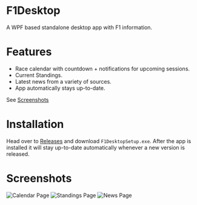 # F1Desktop
A WPF based standalone desktop app with F1 information.

# Features
- Race calendar with countdown + notifications for upcoming sessions.
- Current Standings.
- Latest news from a variety of sources.
- App automatically stays up-to-date.

See [Screenshots](#screenshots)

# Installation
Head over to [Releases](/releases/latest) and download `F1DesktopSetup.exe`. After the app is installed it will stay up-to-date automatically whenever a new version is released.

# Screenshots
![Calendar Page](https://dl.dropboxusercontent.com/s/q1jrlnp4orqhoyt/F1Desktop_2022-08-19_10-41-34.png)
![Standings Page](https://dl.dropboxusercontent.com/s/r49172u0lgojob4/F1Desktop_2022-08-19_10-43-31.png)
![News Page](https://dl.dropboxusercontent.com/s/wys6uvic13wpgbj/F1Desktop_2022-08-19_10-44-39.png)